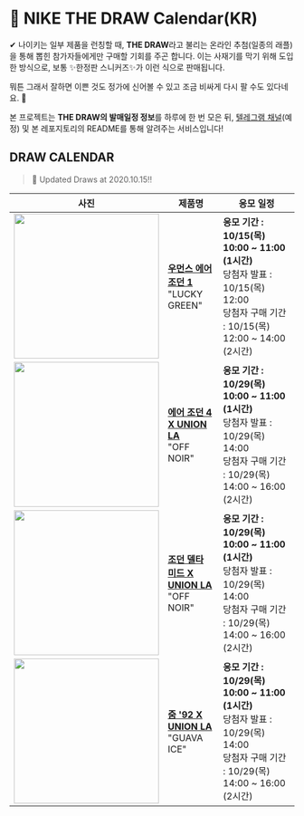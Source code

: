 # 👟 NIKE THE DRAW Calendar(KR)

✔ 나이키는 일부 제품을 런칭할 때, **THE DRAW**라고 불리는 온라인 추첨(일종의 래플)을 통해 뽑힌 참가자들에게만 구매할 기회를 주곤 합니다. 이는 사재기를 막기 위해 도입한 방식으로, 보통 ✨한정판 스니커즈✨가 이런 식으로 판매됩니다.

뭐튼 그래서 잘하면 이쁜 것도 정가에 신어볼 수 있고 조금 비싸게 다시 팔 수도 있다네요. 🤭

본 프로젝트는 **THE DRAW의 발매일정 정보**를 하루에 한 번 모은 뒤, [텔레그램 채널](https://t.me/thedraw)(예정) 및 본 레포지토리의 README를 통해 알려주는 서비스입니다!

## DRAW CALENDAR

<!-- DRAW CALENDAR: START -->

> 👟 Updated Draws at 2020.10.15‼️

| 사진 | 제품명 | 응모 일정 |
| --- | ---- | ------- |
| <img src="https://static-breeze.nike.co.kr/kr/ko_kr/cmsstatic/product/DB4612-300/eb98e129-0150-4867-9b83-093d4623288e_primary.jpg?gallery" width="256" /> | <a href="https://www.nike.com/kr/launch/t/women/fw/basketball/DB4612-300/slgs33/wmns-air-jordan-1-high-og"><strong>우먼스 에어 조던 1</strong><br /></a> "LUCKY GREEN" | <strong>응모 기간 : 10/15(목) 10:00 ~ 11:00 (1시간)</strong><br />당첨자 발표 : 10/15(목) 12:00<br />당첨자 구매 기간 : 10/15(목) 12:00 ~ 14:00 (2시간) |
| <img src="https://static-breeze.nike.co.kr/kr/ko_kr/cmsstatic/product/DC9533-001/99271a77-b6ab-4f0c-96d2-c249eefc20ce_primary.jpg?gallery" width="256" /> | <a href="https://www.nike.com/kr/launch/t/men/fw/basketball/DC9533-001/kqwn30/air-jordan-4-retro-sp"><strong>에어 조던 4 X UNION LA</strong><br /></a> "OFF NOIR" | <strong>응모 기간 : 10/29(목) 10:00 ~ 11:00 (1시간)</strong><br />당첨자 발표 : 10/29(목) 14:00<br />당첨자 구매 기간 : 10/29(목) 14:00 ~ 16:00 (2시간) |
| <img src="https://static-breeze.nike.co.kr/kr/ko_kr/cmsstatic/product/DA1951-001/d5969a87-994b-4035-8c20-2e7e41824af9_primary.jpg?gallery" width="256" /> | <a href="https://www.nike.com/kr/launch/t/men/fw/basketball/DA1951-001/fxoh71/jordan-delta-mid-sp"><strong>조던 델타 미드 X UNION LA</strong><br /></a> "OFF NOIR" | <strong>응모 기간 : 10/29(목) 10:00 ~ 11:00 (1시간)</strong><br />당첨자 발표 : 10/29(목) 14:00<br />당첨자 구매 기간 : 10/29(목) 14:00 ~ 16:00 (2시간) |
| <img src="https://static-breeze.nike.co.kr/kr/ko_kr/cmsstatic/product/DA2553-800/fcb9bde7-fa0e-4d84-a131-b9af79f339c2_primary.jpg?gallery" width="256" /> | <a href="https://www.nike.com/kr/launch/t/men/fw/basketball/DA2553-800/lnhj71/jordan-zoom-92-u"><strong>줌 '92 X UNION LA</strong><br /></a> "GUAVA ICE" | <strong>응모 기간 : 10/29(목) 10:00 ~ 11:00 (1시간)</strong><br />당첨자 발표 : 10/29(목) 14:00<br />당첨자 구매 기간 : 10/29(목) 14:00 ~ 16:00 (2시간) |

<!-- DRAW CALENDAR: END -->
